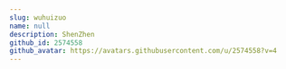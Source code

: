 ```yaml
---
slug: wuhuizuo
name: null
description: ShenZhen
github_id: 2574558
github_avatar: https://avatars.githubusercontent.com/u/2574558?v=4
---
```


